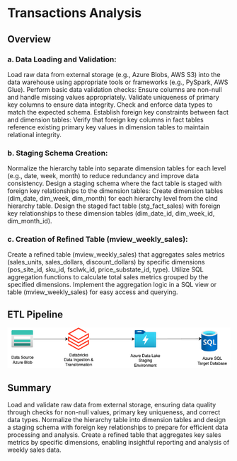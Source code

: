# Transactions Analysis

## Overview

### a. Data Loading and Validation:

Load raw data from external storage (e.g., Azure Blobs, AWS S3) into the data warehouse using appropriate tools or frameworks (e.g., PySpark, AWS Glue).
Perform basic data validation checks:
Ensure columns are non-null and handle missing values appropriately.
Validate uniqueness of primary key columns to ensure data integrity.
Check and enforce data types to match the expected schema.
Establish foreign key constraints between fact and dimension tables:
Verify that foreign key columns in fact tables reference existing primary key values in dimension tables to maintain relational integrity.
### b. Staging Schema Creation:

Normalize the hierarchy table into separate dimension tables for each level (e.g., date, week, month) to reduce redundancy and improve data consistency.
Design a staging schema where the fact table is staged with foreign key relationships to the dimension tables:
Create dimension tables (dim_date, dim_week, dim_month) for each hierarchy level from the clnd hierarchy table.
Design the staged fact table (stg_fact_sales) with foreign key relationships to these dimension tables (dim_date_id, dim_week_id, dim_month_id).
### c. Creation of Refined Table (mview_weekly_sales):

Create a refined table (mview_weekly_sales) that aggregates sales metrics (sales_units, sales_dollars, discount_dollars) by specific dimensions (pos_site_id, sku_id, fsclwk_id, price_substate_id, type).
Utilize SQL aggregation functions to calculate total sales metrics grouped by the specified dimensions.
Implement the aggregation logic in a SQL view or table (mview_weekly_sales) for easy access and querying.

## ETL Pipeline

![ETL Pipeline](https://github.com/njska/skywalker/blob/master/ETL_Pipeline.drawio.png)

## Summary

Load and validate raw data from external storage, ensuring data quality through checks for non-null values, primary key uniqueness, and correct data types.
Normalize the hierarchy table into dimension tables and design a staging schema with foreign key relationships to prepare for efficient data processing and analysis.
Create a refined table that aggregates key sales metrics by specific dimensions, enabling insightful reporting and analysis of weekly sales data.

